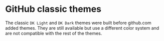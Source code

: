 # GitHub classic themes

The classic `DK Light` and `DK Dark` themes were built before github.com added themes. They are still available but use a different color system and are not compatible with the rest of the themes.